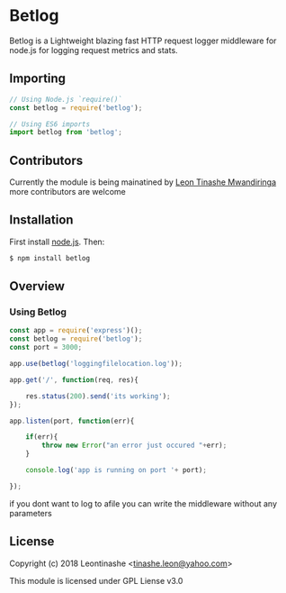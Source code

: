 # Betlog

Betlog is a Lightweight blazing fast HTTP request logger middleware for node.js for logging request metrics and stats.


## Importing

```javascript
// Using Node.js `require()`
const betlog = require('betlog');

// Using ES6 imports
import betlog from 'betlog';
```

## Contributors

Currently the module is being mainatined by [Leon Tinashe Mwandiringa](https://twitter.com/ogtechadon)
more contributors are welcome

## Installation

First install [node.js](http://nodejs.org/). Then:

```sh
$ npm install betlog
```

## Overview

### Using Betlog

```js
const app = require('express')();
const betlog = require('betlog');
const port = 3000;

app.use(betlog('loggingfilelocation.log'));

app.get('/', function(req, res){

    res.status(200).send('its working');
});

app.listen(port, function(err){

    if(err){
        throw new Error("an error just occured "+err);
    }

    console.log('app is running on port '+ port);

});

```
if you dont want to log to afile you can write the middleware without any parameters

## License

Copyright (c) 2018 Leontinashe &lt;tinashe.leon@yahoo.com&gt;

This module is licensed under GPL Liense v3.0